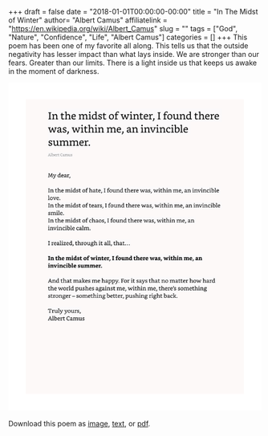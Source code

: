 +++
draft = false
date = "2018-01-01T00:00:00-00:00"
title = "In The Midst of Winter"
author= "Albert Camus"
affiliatelink = "https://en.wikipedia.org/wiki/Albert_Camus"
slug = ""
tags = ["God", "Nature", "Confidence", "Life", "Albert Camus"]
categories = []
+++
This poem has been one of my favorite all along. This tells us that the outside negativity has lesser impact than what lays inside. We are stronger than our fears. Greater than our limits. There is a light inside us that keeps us awake in the moment of darkness.

<img src="poetry/11.jpeg" alt="midst-of-winter" width="650px">

<p>Download this poem as <a href="poetry/11.jpeg" download="midst-of-winter">image</a>, <a href="poetry/txt/midst-of-winter.txt" download="midst-of-winter">text</a>, or <a href="poetry/pdf/midst-of-winter.pdf" download="midst-of-winter">pdf</a>.</p>
